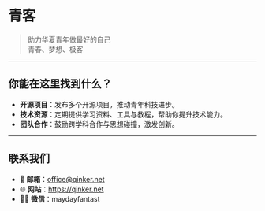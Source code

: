 # 青客

> 助力华夏青年做最好的自己  
> 青春、梦想、极客

---

## 你能在这里找到什么？

- **开源项目**：发布多个开源项目，推动青年科技进步。
- **技术资源**：定期提供学习资料、工具与教程，帮助你提升技术能力。
- **团队合作**：鼓励跨学科合作与思想碰撞，激发创新。

---

## 联系我们

- 📧 **邮箱**：office@qinker.net
- 🌐 **网站**：<a href="https://qinker.net" target="_blank">https://qinker.net</a>
- 🦸‍♂️ **微信**：maydayfantast
